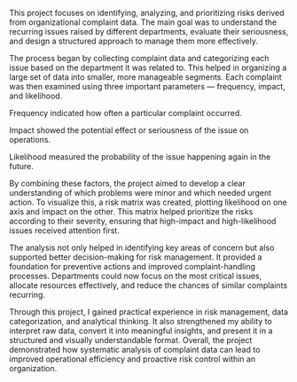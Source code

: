 This project focuses on identifying, analyzing, and prioritizing risks derived from organizational complaint data. The main goal was to understand the recurring issues raised by different departments, evaluate their seriousness, and design a structured approach to manage them more effectively.

The process began by collecting complaint data and categorizing each issue based on the department it was related to. This helped in organizing a large set of data into smaller, more manageable segments. Each complaint was then examined using three important parameters — frequency, impact, and likelihood.

  Frequency indicated how often a particular complaint occurred.

  Impact showed the potential effect or seriousness of the issue on operations.

  Likelihood measured the probability of the issue happening again in the future.

By combining these factors, the project aimed to develop a clear understanding of which problems were minor and which needed urgent action. To visualize this, a risk matrix was created, plotting likelihood on one axis and impact on the other. This matrix helped prioritize the risks according to their severity, ensuring that high-impact and high-likelihood issues received attention first.

The analysis not only helped in identifying key areas of concern but also supported better decision-making for risk management. It provided a foundation for preventive actions and improved complaint-handling processes. Departments could now focus on the most critical issues, allocate resources effectively, and reduce the chances of similar complaints recurring.

Through this project, I gained practical experience in risk management, data categorization, and analytical thinking. It also strengthened my ability to interpret raw data, convert it into meaningful insights, and present it in a structured and visually understandable format. Overall, the project demonstrated how systematic analysis of complaint data can lead to improved operational efficiency and proactive risk control within an organization.
